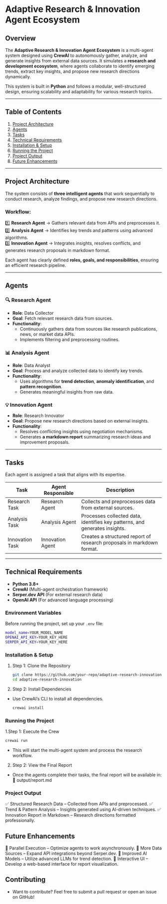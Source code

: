 # **Adaptive Research & Innovation Agent Ecosystem**

## **Overview**

The **Adaptive Research & Innovation Agent Ecosystem** is a multi-agent system designed using **CrewAI** to autonomously gather, analyze, and generate insights from external data sources. It simulates a **research and development ecosystem**, where agents collaborate to identify emerging trends, extract key insights, and propose new research directions dynamically.

This system is built in **Python** and follows a modular, well-structured design, ensuring scalability and adaptability for various research topics.

---

## **Table of Contents**

1. [Project Architecture](#project-architecture)
2. [Agents](#agents)
3. [Tasks](#tasks)
4. [Technical Requirements](#technical-requirements)
5. [Installation & Setup](#installation--setup)
6. [Running the Project](#running-the-project)
7. [Project Output](#project-output)
8. [Future Enhancements](#future-enhancements)

---

## **Project Architecture**

The system consists of **three intelligent agents** that work sequentially to conduct research, analyze findings, and propose new research directions.

### **Workflow:**

1️⃣ **Research Agent** → Gathers relevant data from APIs and preprocesses it.  
2️⃣ **Analysis Agent** → Identifies key trends and patterns using advanced algorithms.  
3️⃣ **Innovation Agent** → Integrates insights, resolves conflicts, and generates research proposals in markdown format.

Each agent has clearly defined **roles, goals, and responsibilities**, ensuring an efficient research pipeline.

---

## **Agents**

### 🔍 **Research Agent**

- **Role**: Data Collector
- **Goal**: Fetch relevant research data from sources.
- **Functionality**:
  - Continuously gathers data from sources like research publications, news, or market data APIs.
  - Implements filtering and preprocessing routines.

### 📊 **Analysis Agent**

- **Role**: Data Analyst
- **Goal**: Process and analyze collected data to identify key trends.
- **Functionality**:
  - Uses algorithms for **trend detection**, **anomaly identification**, and **pattern recognition**.
  - Generates meaningful insights from raw data.

### 💡 **Innovation Agent**

- **Role**: Research Innovator
- **Goal**: Propose new research directions based on  external insights.
- **Functionality**:
  - Resolves conflicting insights using negotiation mechanisms.
  - Generates **a markdown report** summarizing research ideas and improvement proposals.

---

## **Tasks**

Each agent is assigned a task that aligns with its expertise.

| **Task**        | **Agent Responsible** | **Description**                                                            |
| --------------- | --------------------- | -------------------------------------------------------------------------- |
| Research Task   | Research Agent        | Collects and preprocesses data from external sources.                       |
| Analysis Task   | Analysis Agent        | Processes collected data, identifies key patterns, and generates insights. |
| Innovation Task | Innovation Agent      | Creates a structured report of research proposals in markdown format.      |

---

## **Technical Requirements**

- **Python 3.8+**
- **CrewAI** (Multi-agent orchestration framework)
- **Serper.dev API** (For external research data)
- **OpenAI API** (For advanced language processing)

### **Environment Variables**

Before running the project, set up your `.env` file:

```sh
model_name=YOUR_MODEL_NAME
OPENAI_API_KEY=YOUR_KEY_HERE
SERPER_API_KEY=YOUR_KEY_HERE
```

### **Installation & Setup**

1. Step 1: Clone the Repository

   ```bash
   git clone https://github.com/your-repo/adaptive-research-innovation.git
   cd adaptive-research-innovation
   ```

2. Step 2: Install Dependencies

- Use CrewAI’s CLI to install all dependencies.

  ```bash
  crewai install
  ```

### **Running the Project**

1.Step 1: Execute the Crew

```bash
crewai run
```

- This will start the multi-agent system and process the research workflow.

2. Step 2: View the Final Report

- Once the agents complete their tasks, the final report will be available in:
  📌 output/report.md

### **Project Output**

✅ Structured Research Data – Collected from APIs and preprocessed.
✅ Trend & Pattern Analysis – Insights generated using AI-driven techniques.
✅ Innovation Report in Markdown – Research directions formatted professionally.

## **Future Enhancements**

🔹 Parallel Execution – Optimize agents to work asynchronously.
🔹 More Data Sources – Expand API integrations beyond Serper.dev.
🔹 Improved AI Models – Utilize advanced LLMs for trend detection.
🔹 Interactive UI – Develop a web-based interface for report visualization.

## **Contributing**

- Want to contribute? Feel free to submit a pull request or open an issue on GitHub!


